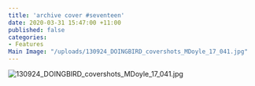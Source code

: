```yaml
---
title: 'archive cover #seventeen'
date: 2020-03-31 15:47:00 +11:00
published: false
categories:
- Features
Main Image: "/uploads/130924_DOINGBIRD_covershots_MDoyle_17_041.jpg"
---
```


![130924_DOINGBIRD_covershots_MDoyle_17_041.jpg](/uploads/130924_DOINGBIRD_covershots_MDoyle_17_041.jpg)
